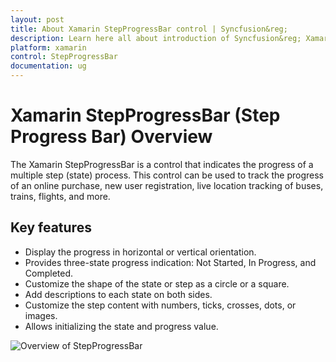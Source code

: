 ```yaml
---
layout: post
title: About Xamarin StepProgressBar control | Syncfusion&reg;
description: Learn here all about introduction of Syncfusion&reg; Xamarin StepProgressBar (Step Progress Bar) control, its elements and more.
platform: xamarin
control: StepProgressBar
documentation: ug
---
```


# Xamarin StepProgressBar (Step Progress Bar) Overview

The Xamarin StepProgressBar is a control that indicates the progress of a multiple step (state) process. This control can be used to track the progress of an online purchase, new user registration, live location tracking of buses, trains, flights, and more. 

## Key features

* Display the progress in horizontal or vertical orientation.
* Provides three-state progress indication: Not Started, In Progress, and Completed.
* Customize the shape of the state or step as a circle or a square.
* Add descriptions to each state on both sides.
* Customize the step content with numbers, ticks, crosses, dots, or images.
* Allows initializing the state and progress value.


![Overview of StepProgressBar](overview_images/overview.png)
